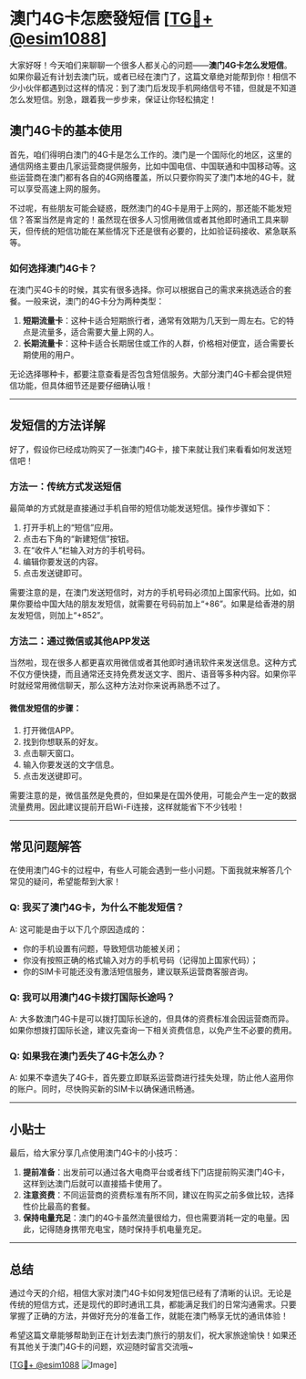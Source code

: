 # 澳门4G卡怎麽發短信 [[TG💪+ @esim1088](https://t.me/s/esim1088)]

大家好呀！今天咱们来聊聊一个很多人都关心的问题——**澳门4G卡怎么发短信**。如果你最近有计划去澳门玩，或者已经在澳门了，这篇文章绝对能帮到你！相信不少小伙伴都遇到过这样的情况：到了澳门后发现手机网络信号不错，但就是不知道怎么发短信。别急，跟着我一步步来，保证让你轻松搞定！

## 澳门4G卡的基本使用

首先，咱们得明白澳门的4G卡是怎么工作的。澳门是一个国际化的地区，这里的通信网络主要由几家运营商提供服务，比如中国电信、中国联通和中国移动等。这些运营商在澳门都有各自的4G网络覆盖，所以只要你购买了澳门本地的4G卡，就可以享受高速上网的服务。

不过呢，有些朋友可能会疑惑，既然澳门的4G卡是用于上网的，那还能不能发短信？答案当然是肯定的！虽然现在很多人习惯用微信或者其他即时通讯工具来聊天，但传统的短信功能在某些情况下还是很有必要的，比如验证码接收、紧急联系等。

### 如何选择澳门4G卡？

在澳门买4G卡的时候，其实有很多选择。你可以根据自己的需求来挑选适合的套餐。一般来说，澳门的4G卡分为两种类型：

1. **短期流量卡**：这种卡适合短期旅行者，通常有效期为几天到一周左右。它的特点是流量多，适合需要大量上网的人。
2. **长期流量卡**：这种卡适合长期居住或工作的人群，价格相对便宜，适合需要长期使用的用户。

无论选择哪种卡，都要注意查看是否包含短信服务。大部分澳门4G卡都会提供短信功能，但具体细节还是要仔细确认哦！

---

## 发短信的方法详解

好了，假设你已经成功购买了一张澳门4G卡，接下来就让我们来看看如何发送短信吧！

### 方法一：传统方式发送短信

最简单的方式就是直接通过手机自带的短信功能发送短信。操作步骤如下：

1. 打开手机上的“短信”应用。
2. 点击右下角的“新建短信”按钮。
3. 在“收件人”栏输入对方的手机号码。
4. 编辑你要发送的内容。
5. 点击发送键即可。

需要注意的是，在澳门发送短信时，对方的手机号码必须加上国家代码。比如，如果你要给中国大陆的朋友发短信，就需要在号码前加上“+86”。如果是给香港的朋友发短信，则加上“+852”。

### 方法二：通过微信或其他APP发送

当然啦，现在很多人都更喜欢用微信或者其他即时通讯软件来发送信息。这种方式不仅方便快捷，而且通常还支持免费发送文字、图片、语音等多种内容。如果你平时就经常用微信聊天，那么这种方法对你来说再熟悉不过了。

#### 微信发短信的步骤：
1. 打开微信APP。
2. 找到你想联系的好友。
3. 点击聊天窗口。
4. 输入你要发送的文字信息。
5. 点击发送键即可。

需要注意的是，微信虽然是免费的，但如果是在国外使用，可能会产生一定的数据流量费用。因此建议提前开启Wi-Fi连接，这样就能省下不少钱啦！

---

## 常见问题解答

在使用澳门4G卡的过程中，有些人可能会遇到一些小问题。下面我就来解答几个常见的疑问，希望能帮到大家！

### Q: 我买了澳门4G卡，为什么不能发短信？
A: 这可能是由于以下几个原因造成的：
- 你的手机设置有问题，导致短信功能被关闭；
- 你没有按照正确的格式输入对方的手机号码（记得加上国家代码）；
- 你的SIM卡可能还没有激活短信服务，建议联系运营商客服咨询。

### Q: 我可以用澳门4G卡拨打国际长途吗？
A: 大多数澳门4G卡是可以拨打国际长途的，但具体的资费标准会因运营商而异。如果你想拨打国际长途，建议先查询一下相关资费信息，以免产生不必要的费用。

### Q: 如果我在澳门丢失了4G卡怎么办？
A: 如果不幸遗失了4G卡，首先要立即联系运营商进行挂失处理，防止他人盗用你的账户。同时，尽快购买新的SIM卡以确保通讯畅通。

---

## 小贴士

最后，给大家分享几点使用澳门4G卡的小技巧：

1. **提前准备**：出发前可以通过各大电商平台或者线下门店提前购买澳门4G卡，这样到达澳门后就可以直接插卡使用了。
2. **注意资费**：不同运营商的资费标准有所不同，建议在购买之前多做比较，选择性价比最高的套餐。
3. **保持电量充足**：澳门的4G卡虽然流量很给力，但也需要消耗一定的电量。因此，记得随身携带充电宝，随时保持手机电量充足。

---

## 总结

通过今天的介绍，相信大家对澳门4G卡如何发短信已经有了清晰的认识。无论是传统的短信方式，还是现代的即时通讯工具，都能满足我们的日常沟通需求。只要掌握了正确的方法，并做好充分的准备工作，就能在澳门畅享无忧的通讯体验！

希望这篇文章能够帮助到正在计划去澳门旅行的朋友们，祝大家旅途愉快！如果还有其他关于澳门4G卡的问题，欢迎随时留言交流哦~

[[TG💪+ @esim1088](https://t.me/s/esim1088) ![Image](https://i.postimg.cc/4NQfJmqS/Snipaste-2025-05-13-00-14-12.png)]
